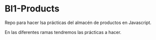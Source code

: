 # Bl1-Products
Repo para hacer lsa prácticas del almacén de productos en Javascript.

En las diferentes ramas tendremos las prácticas a hacer.

